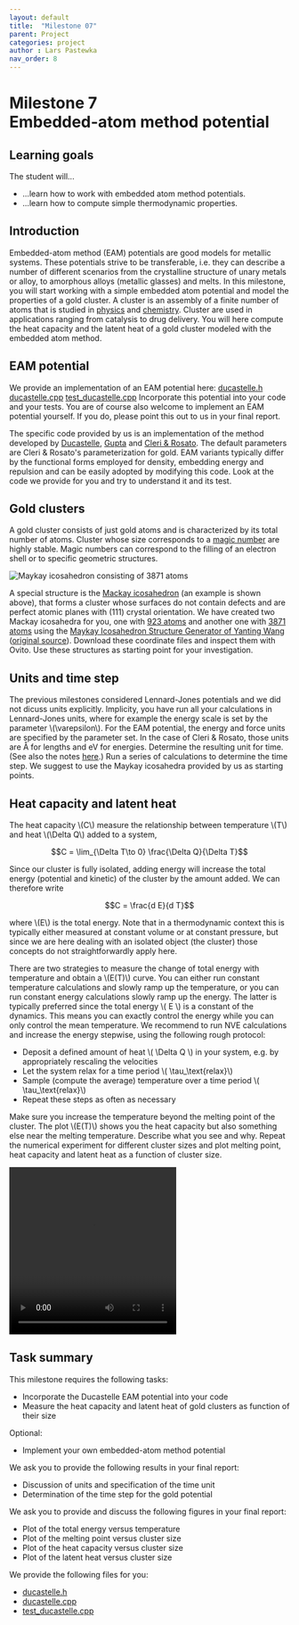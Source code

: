 ```yaml
---
layout: default
title:  "Milestone 07"
parent: Project
categories: project
author : Lars Pastewka
nav_order: 8
---
```


# Milestone 7 <br/> Embedded-atom method potential

## Learning goals

The student will...
* ...learn how to work with embedded atom method potentials.
* ...learn how to compute simple thermodynamic properties.

## Introduction

Embedded-atom method (EAM) potentials are good models for metallic systems. These potentials strive to be transferable, i.e. they can describe a number of different scenarios from the crystalline structure of unary metals or alloy, to amorphous alloys (metallic glasses) and melts. In this milestone, you will start working with a simple embedded atom potential and model the properties of a gold cluster. A cluster is an assembly of a finite number of atoms that is studied in [physics](https://en.wikipedia.org/wiki/Cluster_(physics)) and [chemistry](https://en.wikipedia.org/wiki/Atom_cluster). Cluster are used in applications ranging from catalysis to drug delivery. You will here compute the heat capacity and the latent heat of a gold cluster modeled with the embedded atom method.

## EAM potential

We provide an implementation of an EAM potential here: [ducastelle.h](ducastelle.h) [ducastelle.cpp](ducastelle.cpp) [test_ducastelle.cpp](test_ducastelle.cpp) Incorporate this potential into your code and your tests. You are of course also welcome to implement an EAM potential yourself. If you do, please point this out to us in your final report.

The specific code provided by us is an implementation of the method developed by [Ducastelle](https://doi.org/10.1051/jphys:019700031011-120105500), [Gupta](https://doi.org/10.1103/PhysRevB.23.6265) and [Cleri & Rosato](https://doi.org/10.1103/PhysRevB.48.22). The default parameters are Cleri & Rosato's parameterization for gold. EAM variants typically differ by the functional forms employed for density, embedding energy and repulsion and can be easily adopted by modifying this code. Look at the code we provide for you and try to understand it and its test.

## Gold clusters

A gold cluster consists of just gold atoms and is characterized by its total number of atoms. Cluster whose size corresponds to a [magic number](https://en.wikipedia.org/wiki/Magic_number_(chemistry)) are highly stable. Magic numbers can correspond to the filling of an electron shell or to specific geometric structures.

![Maykay icosahedron consisting of 3871 atoms](cluster_3871.png)

A special structure is the [Mackay
icosahedron](http://doye.chem.ox.ac.uk/jon/structures/Morse/paper/node6.html)
(an example is shown above), that forms a cluster whose surfaces do not contain
defects and are perfect atomic planes with (111) crystal orientation. We have
created two Mackay icosahedra for you, one with [923 atoms](cluster_923.xyz) and
another one with [3871 atoms](cluster_3871.xyz) using the [Maykay Icosahedron
Structure Generator of Yanting Wang](mackay.zip) ([original
source](http://www.pas.rochester.edu/~wangyt/algorithms/ih/)). Download these
coordinate files and inspect them with Ovito. Use these structures as starting
point for your investigation.

## Units and time step

The previous milestones considered Lennard-Jones potentials and we did not dicuss units explicitly. Implicity, you have run all your calculations in Lennard-Jones units, where for example the energy scale is set by the parameter \\(\varepsilon\\). For the EAM potential, the energy and force units are specified by the parameter set. In the case of Cleri & Rosato, those units are Å for lengths and eV for energies. Determine the resulting unit for time. (See also the notes [here](../_notes/eV_A_units).) Run a series of calculations to determine the time step. We suggest to use the Maykay icosahedra provided by us as starting points.

## Heat capacity and latent heat

The heat capacity \\(C\\) measure the relationship between temperature \\(T\\) and heat \\(\Delta Q\\) added to a system,

$$C = \lim_{\Delta T\to 0} \frac{\Delta Q}{\Delta T}$$

Since our cluster is fully isolated, adding energy will increase the total energy (potential and kinetic) of the cluster by the amount added. We can therefore write

$$C = \frac{d E}{d T}$$

where \\(E\\) is the total energy. Note that in a thermodynamic context this is typically either measured at constant volume or at constant pressure, but since we are here dealing with an isolated object (the cluster) those concepts do not straightforwardly apply here.

There are two strategies to measure the change of total energy with temperature and obtain a \\(E(T)\\) curve. You can either run constant temperature calculations and slowly ramp up the temperature, or you can run constant energy calculations slowly ramp up the energy. The latter is typically preferred since the total energy \\( E \\) is a constant of the dynamics. This means you can exactly control the energy while you can only control the mean temperature. We recommend to run NVE calculations and increase the energy stepwise, using the following rough protocol:
* Deposit a defined amount of heat \\( \Delta Q \\) in your system, e.g. by
  appropriately rescaling the velocities
* Let the system relax for a time period \\( \tau_\text{relax}\\)
* Sample (compute the average) temperature over a time period \\( \tau_\text{relax}\\)
* Repeat these steps as often as necessary

Make sure you increase the temperature beyond the melting point of the cluster. The plot \\(E(T)\\) shows you the heat capacity but also something else near the melting temperature. Describe what you see and why. Repeat the numerical experiment for different cluster sizes and plot melting point, heat capacity and latent heat as a function of cluster size.

<video width="300" height="300" controls>
<source src="./gold_cluster_melt.mp4" type="video/mp4">
</video>

## Task summary

This milestone requires the following tasks:

* Incorporate the Ducastelle EAM potential into your code
* Measure the heat capacity and latent heat of gold clusters as function of their size

Optional:

* Implement your own embedded-atom method potential

We ask you to provide the following results in your final report:

* Discussion of units and specification of the time unit
* Determination of the time step for the gold potential

We ask you to provide and discuss the following figures in your final report:

* Plot of the total energy versus temperature
* Plot of the melting point versus cluster size
* Plot of the heat capacity versus cluster size
* Plot of the latent heat versus cluster size

We provide the following files for you:

* [ducastelle.h](ducastelle.h)
* [ducastelle.cpp](ducastelle.cpp)
* [test_ducastelle.cpp](test_ducastelle.cpp)

